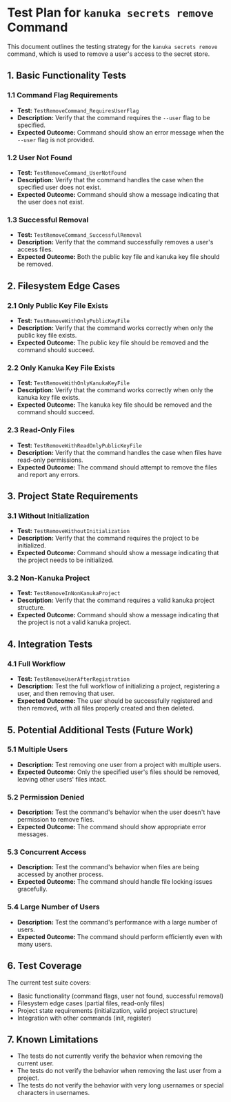 # Test Plan for `kanuka secrets remove` Command

This document outlines the testing strategy for the `kanuka secrets remove` command, which is used to remove a user's access to the secret store.

## 1. Basic Functionality Tests

### 1.1 Command Flag Requirements
- **Test:** `TestRemoveCommand_RequiresUserFlag`
- **Description:** Verify that the command requires the `--user` flag to be specified.
- **Expected Outcome:** Command should show an error message when the `--user` flag is not provided.

### 1.2 User Not Found
- **Test:** `TestRemoveCommand_UserNotFound`
- **Description:** Verify that the command handles the case when the specified user does not exist.
- **Expected Outcome:** Command should show a message indicating that the user does not exist.

### 1.3 Successful Removal
- **Test:** `TestRemoveCommand_SuccessfulRemoval`
- **Description:** Verify that the command successfully removes a user's access files.
- **Expected Outcome:** Both the public key file and kanuka key file should be removed.

## 2. Filesystem Edge Cases

### 2.1 Only Public Key File Exists
- **Test:** `TestRemoveWithOnlyPublicKeyFile`
- **Description:** Verify that the command works correctly when only the public key file exists.
- **Expected Outcome:** The public key file should be removed and the command should succeed.

### 2.2 Only Kanuka Key File Exists
- **Test:** `TestRemoveWithOnlyKanukaKeyFile`
- **Description:** Verify that the command works correctly when only the kanuka key file exists.
- **Expected Outcome:** The kanuka key file should be removed and the command should succeed.

### 2.3 Read-Only Files
- **Test:** `TestRemoveWithReadOnlyPublicKeyFile`
- **Description:** Verify that the command handles the case when files have read-only permissions.
- **Expected Outcome:** The command should attempt to remove the files and report any errors.

## 3. Project State Requirements

### 3.1 Without Initialization
- **Test:** `TestRemoveWithoutInitialization`
- **Description:** Verify that the command requires the project to be initialized.
- **Expected Outcome:** Command should show a message indicating that the project needs to be initialized.

### 3.2 Non-Kanuka Project
- **Test:** `TestRemoveInNonKanukaProject`
- **Description:** Verify that the command requires a valid kanuka project structure.
- **Expected Outcome:** Command should show a message indicating that the project is not a valid kanuka project.

## 4. Integration Tests

### 4.1 Full Workflow
- **Test:** `TestRemoveUserAfterRegistration`
- **Description:** Test the full workflow of initializing a project, registering a user, and then removing that user.
- **Expected Outcome:** The user should be successfully registered and then removed, with all files properly created and then deleted.

## 5. Potential Additional Tests (Future Work)

### 5.1 Multiple Users
- **Description:** Test removing one user from a project with multiple users.
- **Expected Outcome:** Only the specified user's files should be removed, leaving other users' files intact.

### 5.2 Permission Denied
- **Description:** Test the command's behavior when the user doesn't have permission to remove files.
- **Expected Outcome:** The command should show appropriate error messages.

### 5.3 Concurrent Access
- **Description:** Test the command's behavior when files are being accessed by another process.
- **Expected Outcome:** The command should handle file locking issues gracefully.

### 5.4 Large Number of Users
- **Description:** Test the command's performance with a large number of users.
- **Expected Outcome:** The command should perform efficiently even with many users.

## 6. Test Coverage

The current test suite covers:
- Basic functionality (command flags, user not found, successful removal)
- Filesystem edge cases (partial files, read-only files)
- Project state requirements (initialization, valid project structure)
- Integration with other commands (init, register)

## 7. Known Limitations

- The tests do not currently verify the behavior when removing the current user.
- The tests do not verify the behavior when removing the last user from a project.
- The tests do not verify the behavior with very long usernames or special characters in usernames.